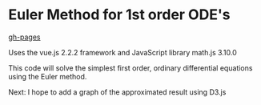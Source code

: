 # Euler Method for 1st order ODE's

[gh-pages](https://shanegibney.github.io/Euler-First-Order-ODE-s/)

Uses the vue.js 2.2.2 framework and JavaScript library math.js 3.10.0

This code will solve the simplest first order, ordinary differential equations using the Euler method.

Next: I hope to add a graph of the approximated result using D3.js
